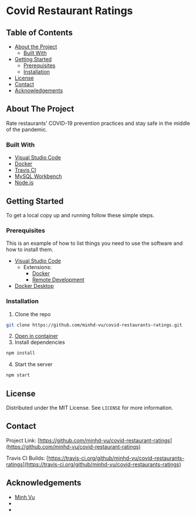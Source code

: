 # Covid Restaurant Ratings

<!-- TABLE OF CONTENTS -->
## Table of Contents

* [About the Project](#about-the-project)
  * [Built With](#built-with)
* [Getting Started](#getting-started)
  * [Prerequisites](#prerequisites)
  * [Installation](#installation)
* [License](#license)
* [Contact](#contact)
* [Acknowledgements](#acknowledgements)

<!-- ABOUT THE PROJECT -->
## About The Project

Rate restaurants' COVID-19 prevention practices and stay safe in the middle of the pandemic.

### Built With

* [Visual Studio Code](https://code.visualstudio.com/)
* [Docker](https://www.docker.com/)
* [Travis CI](https://travis-ci.org/)
* [MySQL Workbench](https://dev.mysql.com/downloads/workbench/)
* [Node.js](https://nodejs.org/en/)

<!-- GETTING STARTED -->
## Getting Started

To get a local copy up and running follow these simple steps.

### Prerequisites

This is an example of how to list things you need to use the software and how to install them.
* [Visual Studio Code](https://code.visualstudio.com/)
    * Extensions:
        * [Docker](https://marketplace.visualstudio.com/items?itemName=ms-azuretools.vscode-docker)
        * [Remote Development](https://marketplace.visualstudio.com/items?itemName=ms-vscode-remote.vscode-remote-extensionpack)
* [Docker Desktop](https://www.docker.com/)

### Installation

1. Clone the repo
```sh
git clone https://github.com/minhd-vu/covid-restaurants-ratings.git
```
2. [Open in container](https://code.visualstudio.com/docs/remote/containers)
3. Install dependencies
```sh
npm install
```
4. Start the server
```sh
npm start
```

<!-- LICENSE -->
## License

Distributed under the MIT License. See `LICENSE` for more information.

<!-- CONTACT -->
## Contact

Project Link: [https://github.com/minhd-vu/covid-restaurant-ratings](https://github.com/minhd-vu/covid-restaurant-ratings)

Travis CI Builds: [https://travis-ci.org/github/minhd-vu/covid-restaurants-ratings](https://travis-ci.org/github/minhd-vu/covid-restaurants-ratings)

<!-- ACKNOWLEDGEMENTS -->
## Acknowledgements

* [Minh Vu](https://github.com/minhd-vu)
* []()
* []()

